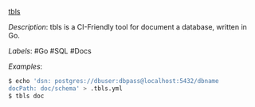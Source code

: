 [tbls](https://github.com/k1LoW/tbls)

*Description*: tbls is a CI-Friendly tool for document a database, written in Go.

*Labels*: #Go #SQL #Docs

*Examples*:

```bash
$ echo 'dsn: postgres://dbuser:dbpass@localhost:5432/dbname
docPath: doc/schema' > .tbls.yml
$ tbls doc
```
